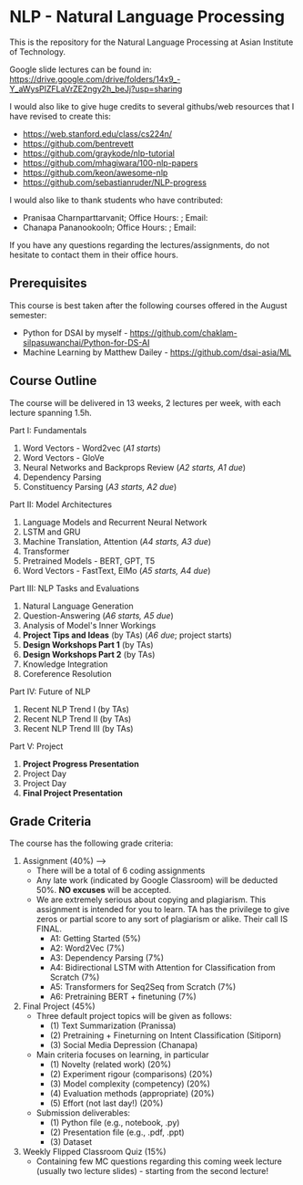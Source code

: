 # NLP - Natural Language Processing

This is the repository for the Natural Language Processing at Asian Institute of Technology.

Google slide lectures can be found in:  https://drive.google.com/drive/folders/14x9_-Y_aWysPIZFLaVrZE2ngy2h_beJj?usp=sharing 

I would also like to give huge credits to several githubs/web resources that I have revised to create this:

- https://web.stanford.edu/class/cs224n/
- https://github.com/bentrevett
- https://github.com/graykode/nlp-tutorial
- https://github.com/mhagiwara/100-nlp-papers
- https://github.com/keon/awesome-nlp
- https://github.com/sebastianruder/NLP-progress

I would also like to thank students who have contributed:

- Pranisaa Charnparttarvanit; Office Hours:  ; Email: 
- Chanapa Pananookooln; Office Hours:  ; Email: 

If you have any questions regarding the lectures/assignments, do not hesitate to contact them in their office hours.

## Prerequisites

This course is best taken after the following courses offered in the August semester:

- Python for DSAI by myself - https://github.com/chaklam-silpasuwanchai/Python-for-DS-AI
- Machine Learning by Matthew Dailey - https://github.com/dsai-asia/ML

## Course Outline

The course will be delivered in 13 weeks, 2 lectures per week, with each lecture spanning 1.5h.

Part I: Fundamentals
1. Word Vectors - Word2vec (*A1 starts*)
2. Word Vectors - GloVe
3. Neural Networks and Backprops Review (*A2 starts, A1 due*)
4. Dependency Parsing 
5. Constituency Parsing (*A3 starts, A2 due*)

Part II: Model Architectures
1. Language Models and Recurrent Neural Network 
2. LSTM and GRU 
3. Machine Translation, Attention (*A4 starts, A3 due*)
4. Transformer   
5. Pretrained Models - BERT, GPT, T5
6. Word Vectors - FastText, ElMo   (*A5 starts, A4 due*)

 Part III: NLP Tasks and Evaluations
1. Natural Language Generation
2. Question-Answering (*A6 starts, A5 due*)
3. Analysis of Model's Inner Workings
4. **Project Tips and Ideas** (by TAs) (*A6 due*; project starts)
5. **Design Workshops Part 1** (by TAs)
6. **Design Workshops Part 2** (by TAs)
7. Knowledge Integration
8. Coreference Resolution

Part IV: Future of NLP
1. Recent NLP Trend I (by TAs)
2. Recent NLP Trend II (by TAs)
3. Recent NLP Trend III (by TAs)

Part V: Project
1. **Project Progress Presentation**
2. Project Day
3. Project Day
4. **Final Project Presentation**

## Grade Criteria

The course has the following grade criteria:
1. Assignment (40%) --> 
    - There will be a total of 6 coding assignments
    - Any late work (indicated by Google Classroom) will be deducted 50%.  **NO excuses** will be accepted.
    - We are extremely serious about copying and plagiarism.  This assignment is intended for you to learn.  TA has the privilege to give zeros or partial score to any sort of plagiarism or alike.  Their call IS FINAL.
      -  A1: Getting Started (5%)
      -  A2: Word2Vec (7%)
      -  A3: Dependency Parsing (7%)
      -  A4: Bidirectional LSTM with Attention for Classification from Scratch (7%)
      -  A5: Transformers for Seq2Seq from Scratch (7%)
      -  A6: Pretraining BERT + finetuning (7%)
2. Final Project (45%)
    - Three default project topics will be given as follows:
      - (1) Text Summarization (Pranissa)
      - (2) Pretraining + Fineturning on Intent Classification (Sitiporn)
      - (3) Social Media Depression (Chanapa)
    - Main criteria focuses on learning, in particular
      - (1) Novelty (related work) (20%)
      - (2) Experiment rigour (comparisons) (20%)
      - (3) Model complexity (competency) (20%)
      - (4) Evaluation methods (appropriate) (20%)
      - (5) Effort (not last day!) (20%)
    - Submission deliverables:  
      - (1) Python file (e.g., notebook, .py)
      - (2) Presentation file (e.g., .pdf, .ppt) 
      - (3) Dataset
3. Weekly Flipped Classroom Quiz (15%)
    - Containing few MC questions regarding this coming week lecture (usually two lecture slides) - starting from the second lecture!
